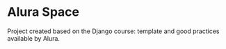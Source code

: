 # Alura Space
Project created based on the Django course: template and good practices available by Alura.

